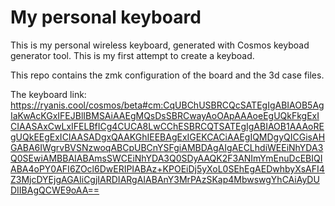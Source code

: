 # My personal keyboard

This is my personal wireless keyboard, generated with Cosmos keyboad generator tool. This is my first attempt to create a keyboad.

This repo contains the zmk configuration of the board and the 3d case files.

The keyboard link: https://ryanis.cool/cosmos/beta#cm:CqUBChUSBRCQcSATEgIgABIAOB5AgIaKwAcKGxIFEJBlIBMSAiAAEgMQsDsSBRCwayAoOApAAAoeEgUQkFkgExICIAASAxCwLxIFELBfICg4CUCA8LwCChESBRCQTSATEgIgABIAOB1AAAoREgUQkEEgExICIAASADgxQAAKGhIEEBAgExIGEKCACiAAEgIQMDgyQICGisAHGABA6IWgrvBVSNzwoqABCpUBCnYSFgiAMBDAgAIgAECLhdiWEEiNhYDA3Q0SEwiAMBBAIABAmsSWCEiNhYDA3Q0SDyAAQK2F3ANImYmEnuDcEBIQIABA4oPY0AFI6ZOcl6DwERIPIABAz+KPOEiDj5yXoL0SEhEgAEDwhbyXsAFI4Z3MjcDYEjgAGAIiCgjIARDIARgAIABAnY3MrPAzSKap4MbwswgYhCAiAyDUDIIBAgQCWE9oAA==
